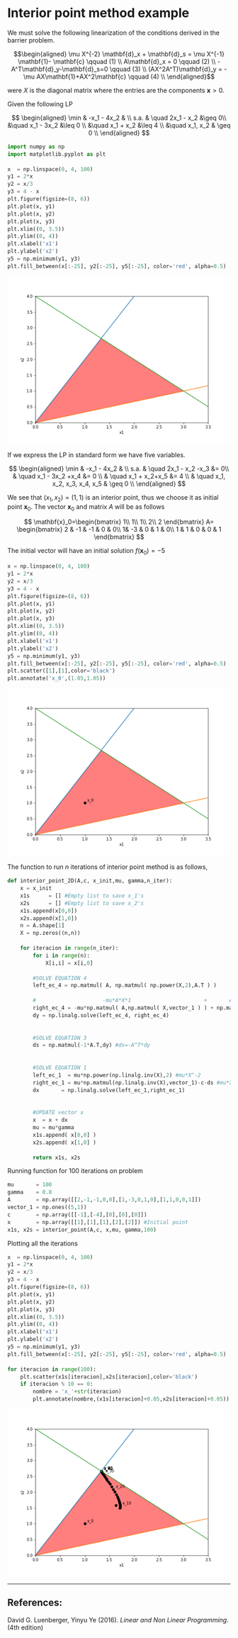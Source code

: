 # Interior point method example
We must solve the following linearization of the conditions derived in the barrier problem.


$$\begin{aligned}
\mu X^{-2} \mathbf{d}_x +  \mathbf{d}_s = \mu X^{-1} \mathbf{1}- \mathbf{c} \qquad (1) \\
A\mathbf{d}_x = 0  \qquad  (2) \\
-A^T\mathbf{d}_y-\mathbf{d}_s=0 \qquad (3) \\
(AX^2A^T)\mathbf{d}_y = - \mu AX\mathbf{1}+AX^2\mathbf{c} \qquad (4) \\
\end{aligned}$$


were $X$ is the diagonal matrix where the entries are the components $\mathbf{x}>0$.

Given the following LP

$$
\begin{aligned}
\min  & -x_1 - 4x_2 & \\
s.a. & \quad 2x_1 - x_2 &\geq  0\\ 
&\quad x_1 - 3x_2  &\leq  0 \\
&\quad x_1 +  x_2  &\leq  4 \\
&\quad x_1, x_2  & \geq  0 \\
\end{aligned}
$$

```python
import numpy as np
import matplotlib.pyplot as plt

x  = np.linspace(0, 4, 100)
y1 = 2*x
y2 = x/3
y3 = 4 - x
plt.figure(figsize=(8, 6))
plt.plot(x, y1)
plt.plot(x, y2)
plt.plot(x, y3)
plt.xlim((0, 3.5))
plt.ylim((0, 4))
plt.xlabel('x1')
plt.ylabel('x2')
y5 = np.minimum(y1, y3)
plt.fill_between(x[:-25], y2[:-25], y5[:-25], color='red', alpha=0.5)
```

![problem_fig](images/problem.png)

If we express the LP in standard form we have five variables.

$$
\begin{aligned}
\min  & -x_1 - 4x_2 & \\
s.a. & \quad 2x_1 - x_2 -x_3  &=  0\\
& \quad x_1 - 3x_2 +x_4  &=  0 \\
& \quad x_1 +  x_2+x_5  &= 4 \\ 
& \quad x_1, x_2, x_3, x_4, x_5  & \geq  0 \\
\end{aligned}
$$

We see that $(x_1,x_2)=(1,1)$ is an interior point, thus we choose it as initial point $\mathbf{x}_0$. The vector $\mathbf{x}_0$ and matrix $A$ will be as follows

$$
\mathbf{x}_0=\begin{bmatrix}
1\\
1\\
1\\
2\\ 
2
\end{bmatrix}
A= \begin{bmatrix} 2 & -1 & -1 & 0 & 0\\
1& -3 & 0 & 1 & 0\\
1 & 1 & 0 & 0 & 1
\end{bmatrix}
$$

The initial vector will have an initial solution $f(\mathbf{x}_0)=-5$

```python
x = np.linspace(0, 4, 100)
y1 = 2*x
y2 = x/3
y3 = 4 - x
plt.figure(figsize=(8, 6))
plt.plot(x, y1)
plt.plot(x, y2)
plt.plot(x, y3)
plt.xlim((0, 3.5))
plt.ylim((0, 4))
plt.xlabel('x1')
plt.ylabel('x2')
y5 = np.minimum(y1, y3)
plt.fill_between(x[:-25], y2[:-25], y5[:-25], color='red', alpha=0.5)
plt.scatter([1],[1],color='black')
plt.annotate('x_0',(1.05,1.05))
```

![problem_fig](images/init_problem.png)

The function to run $n$ iterations of interior point method is as follows,

```python
def interior_point_2D(A,c, x_init,mu, gamma,n_iter):
    x = x_init
    x1s      = [] #Empty list to save x_1's
    x2s      = [] #Empty list to save x_2's 
    x1s.append(x[0,0])
    x2s.append(x[1,0])
    n = A.shape[1]
    X = np.zeros((n,n))
    
    for iteracion in range(n_iter):
        for i in range(n):
            X[i,i] = x[i,0]
            
        #SOLVE EQUATION 4
        left_ec_4 = np.matmul( A, np.matmul( np.power(X,2),A.T ) )

        #                     -mu*A*X*1                       +       AX^2c
        right_ec_4 = -mu*np.matmul( A,np.matmul( X,vector_1 ) ) + np.matmul( A,np.matmul( np.power(X,2),c ) )
        dy = np.linalg.solve(left_ec_4, right_ec_4)


        #SOLVE EQUATION 3
        ds = np.matmul(-1*A.T,dy) #ds=-A^T*dy


        #SOLVE EQUATION 1
        left_ec_1  = mu*np.power(np.linalg.inv(X),2) #mu*X^-2
        right_ec_1 = mu*np.matmul(np.linalg.inv(X),vector_1)-c-ds #mu*X^-1*1-c-ds
        dx       = np.linalg.solve(left_ec_1,right_ec_1)


        #UPDATE vector x
        x  = x + dx
        mu = mu*gamma
        x1s.append( x[0,0] )
        x2s.append( x[1,0] )

        return x1s, x2s
```

Running function for 100 iterations on problem

```python
mu       = 100
gamma    = 0.8
A        = np.array([[2,-1,-1,0,0],[1,-3,0,1,0],[1,1,0,0,1]])
vector_1 = np.ones((5,1))
c        = np.array([[-1],[-4],[0],[0],[0]])
x        = np.array([[1],[1],[1],[2],[2]]) #Initial point
x1s, x2s = interior_point(A,c, x,mu, gamma,100)
```

Plotting all the iterations

```python
x  = np.linspace(0, 4, 100)
y1 = 2*x
y2 = x/3
y3 = 4 - x
plt.figure(figsize=(8, 6))
plt.plot(x, y1)
plt.plot(x, y2)
plt.plot(x, y3)
plt.xlim((0, 3.5))
plt.ylim((0, 4))
plt.xlabel('x1')
plt.ylabel('x2')
y5 = np.minimum(y1, y3)
plt.fill_between(x[:-25], y2[:-25], y5[:-25], color='red', alpha=0.5)

for iteracion in range(100):
    plt.scatter(x1s[iteracion],x2s[iteracion],color='black')
    if iteracion % 10 == 0:
        nombre = 'x_'+str(iteracion)
        plt.annotate(nombre,(x1s[iteracion]+0.05,x2s[iteracion]+0.05))
```

![problem_fig](images/results.png)

---

## References:
David G. Luenberger, Yinyu Ye (2016). *Linear and Non Linear Programming*. (4th edition)